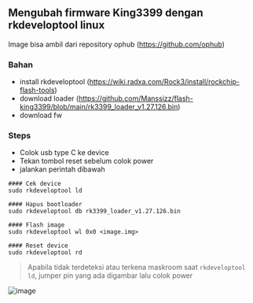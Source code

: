 ## Mengubah firmware King3399 dengan rkdeveloptool linux
Image bisa ambil dari repository ophub (https://github.com/ophub)

### Bahan
- install rkdeveloptool (https://wiki.radxa.com/Rock3/install/rockchip-flash-tools)
- download loader (https://github.com/Manssizz/flash-king3399/blob/main/rk3399_loader_v1.27.126.bin)
- download fw

### Steps
- Colok usb type C ke device
- Tekan tombol reset sebelum colok power
- jalankan perintah dibawah

```
#### Cek device
sudo rkdeveloptool ld

#### Hapus bootloader
sudo rkdeveloptool db rk3399_loader_v1.27.126.bin

#### Flash image
sudo rkdeveloptool wl 0x0 <image.img>

#### Reset device
sudo rkdeveloptool rd
```

> Apabila tidak terdeteksi atau terkena maskroom saat `rkdeveloptool ld`, jumper pin yang ada digambar lalu colok power

![image](https://github.com/Manssizz/flash-king3399/assets/23637327/55c85842-12b5-4dda-a64e-dcb679e0d9ac)
